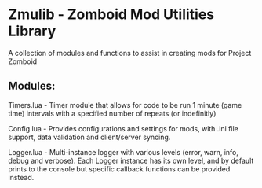 
# Zmulib - Zomboid Mod Utilities Library

A collection of modules and functions to assist in creating mods for Project Zomboid

## Modules:  

Timers.lua - Timer module that allows for code to be run 1 minute (game time) intervals
with a specified number of repeats (or indefinitly)  

Config.lua - Provides configurations and settings for mods, with .ini file support, data 
validation and client/server syncing.  

Logger.lua - Multi-instance logger with various levels (error, warn, info, debug and verbose).
Each Logger instance has its own level, and by default prints to the console but specific 
callback functions can be provided instead.
